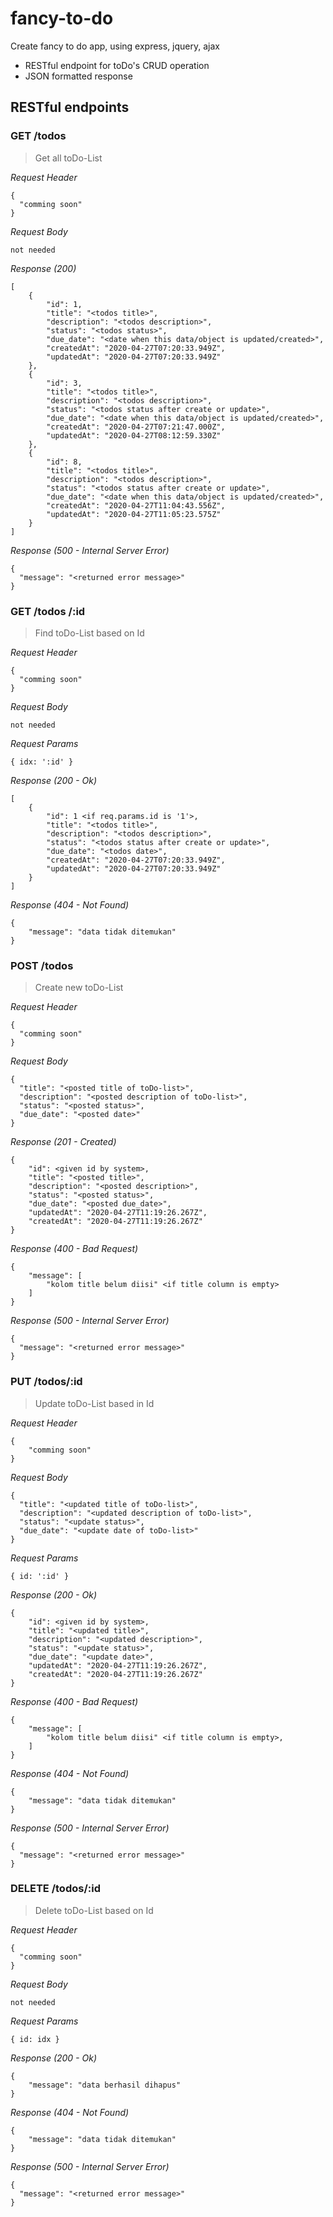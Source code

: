 # fancy-to-do
Create fancy to do app, using express, jquery, ajax

* RESTful endpoint for toDo's CRUD operation
* JSON formatted response

## RESTful endpoints
### GET /todos

> Get all toDo-List

_Request Header_
```
{
  "comming soon"
}

```

_Request Body_
```
not needed
```

_Response (200)_
```
[
    {
        "id": 1,
        "title": "<todos title>",
        "description": "<todos description>",
        "status": "<todos status>",
        "due_date": "<date when this data/object is updated/created>",
        "createdAt": "2020-04-27T07:20:33.949Z",
        "updatedAt": "2020-04-27T07:20:33.949Z"
    },
    {
        "id": 3,
        "title": "<todos title>",
        "description": "<todos description>",
        "status": "<todos status after create or update>",
        "due_date": "<date when this data/object is updated/created>",
        "createdAt": "2020-04-27T07:21:47.000Z",
        "updatedAt": "2020-04-27T08:12:59.330Z"
    },
    {
        "id": 8,
        "title": "<todos title>",
        "description": "<todos description>",
        "status": "<todos status after create or update>",
        "due_date": "<date when this data/object is updated/created>",
        "createdAt": "2020-04-27T11:04:43.556Z",
        "updatedAt": "2020-04-27T11:05:23.575Z"
    }
]

```

_Response (500 - Internal Server Error)_
```
{
  "message": "<returned error message>"
}
```

### GET /todos /:id

> Find toDo-List based on Id

_Request Header_
```
{
  "comming soon"
}

```

_Request Body_
```
not needed
```

_Request Params_
```
{ idx: ':id' }
```

_Response (200 - Ok)_
```
[
    {
        "id": 1 <if req.params.id is '1'>,
        "title": "<todos title>",
        "description": "<todos description>",
        "status": "<todos status after create or update>",
        "due_date": "<todos date>",
        "createdAt": "2020-04-27T07:20:33.949Z",
        "updatedAt": "2020-04-27T07:20:33.949Z"
    }
]

```

_Response (404 - Not Found)_
```
{
    "message": "data tidak ditemukan"
}
```

### POST /todos

> Create new toDo-List

_Request Header_
```
{
  "comming soon"
}

```

_Request Body_
```
{
  "title": "<posted title of toDo-list>",
  "description": "<posted description of toDo-list>",
  "status": "<posted status>",
  "due_date": "<posted date>"
}
```

_Response (201 - Created)_
```
{
    "id": <given id by system>,
    "title": "<posted title>",
    "description": "<posted description>",
    "status": "<posted status>",
    "due_date": "<posted due_date>",
    "updatedAt": "2020-04-27T11:19:26.267Z",
    "createdAt": "2020-04-27T11:19:26.267Z"
}
```

_Response (400 - Bad Request)_
```
{
    "message": [
        "kolom title belum diisi" <if title column is empty>
    ]
}
```

_Response (500 - Internal Server Error)_
```
{
  "message": "<returned error message>"
}
```

### PUT /todos/:id

> Update toDo-List based in Id

_Request Header_
```
{
    "comming soon"
}

```

_Request Body_
```
{
  "title": "<updated title of toDo-list>",
  "description": "<updated description of toDo-list>",
  "status": "<update status>",
  "due_date": "<update date of toDo-list>"
}
```

_Request Params_
```
{ id: ':id' }
```

_Response (200 - Ok)_
```
{
    "id": <given id by system>,
    "title": "<updated title>",
    "description": "<updated description>",
    "status": "<update status>",
    "due_date": "<update date>",
    "updatedAt": "2020-04-27T11:19:26.267Z",
    "createdAt": "2020-04-27T11:19:26.267Z"
}
```

_Response (400 - Bad Request)_
```
{
    "message": [
        "kolom title belum diisi" <if title column is empty>,
    ]
}
```

_Response (404 - Not Found)_
```
{
    "message": "data tidak ditemukan"
}
```

_Response (500 - Internal Server Error)_
```
{
  "message": "<returned error message>"
}
```

### DELETE /todos/:id

> Delete toDo-List based on Id

_Request Header_
```
{
  "comming soon"
}

```

_Request Body_
```
not needed
```

_Request Params_
```
{ id: idx }
```


_Response (200 - Ok)_
```
{
    "message": "data berhasil dihapus"
}
```

_Response (404 - Not Found)_
```
{
    "message": "data tidak ditemukan"
}
```

_Response (500 - Internal Server Error)_
```
{
  "message": "<returned error message>"
}
```